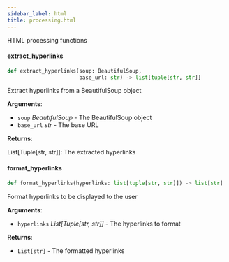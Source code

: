 ```yaml
---
sidebar_label: html
title: processing.html
---
```


HTML processing functions

#### extract\_hyperlinks

```python
def extract_hyperlinks(soup: BeautifulSoup,
                       base_url: str) -> list[tuple[str, str]]
```

Extract hyperlinks from a BeautifulSoup object

**Arguments**:

- `soup` _BeautifulSoup_ - The BeautifulSoup object
- `base_url` _str_ - The base URL
  

**Returns**:

  List[Tuple[str, str]]: The extracted hyperlinks

#### format\_hyperlinks

```python
def format_hyperlinks(hyperlinks: list[tuple[str, str]]) -> list[str]
```

Format hyperlinks to be displayed to the user

**Arguments**:

- `hyperlinks` _List[Tuple[str, str]]_ - The hyperlinks to format
  

**Returns**:

- `List[str]` - The formatted hyperlinks

